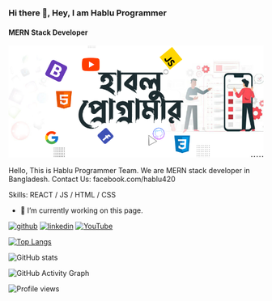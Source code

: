### Hi there 👋, Hey, I am Hablu Programmer
#### MERN Stack Developer
![MERN Stack Developer](https://github.com/Hablu-Programmer/hablu-programmer/blob/main/page.png)

Hello, This is Hablu Programmer Team. We are MERN stack developer in Bangladesh. Contact Us: facebook.com/hablu420

Skills: REACT / JS / HTML / CSS

- 🔭 I’m currently working on this page. 


[<img src='https://cdn.jsdelivr.net/npm/simple-icons@3.0.1/icons/github.svg' alt='github' height='40'>](https://github.com/hablu-programmer)  [<img src='https://cdn.jsdelivr.net/npm/simple-icons@3.0.1/icons/linkedin.svg' alt='linkedin' height='40'>](https://www.linkedin.com/in/hablu-programmer/)  [<img src='https://cdn.jsdelivr.net/npm/simple-icons@3.0.1/icons/youtube.svg' alt='YouTube' height='40'>](https://www.youtube.com/channel/hablu-programmer)  

[![Top Langs](https://github-readme-stats.vercel.app/api/top-langs/?username=hablu-programmer)](https://github.com/anuraghazra/github-readme-stats)

![GitHub stats](https://github-readme-stats.vercel.app/api?username=hablu-programmer&show_icons=true)  

![GitHub Activity Graph](https://activity-graph.herokuapp.com/graph?username=hablu-programmer)  

![Profile views](https://gpvc.arturio.dev/hablu-programmer)  
